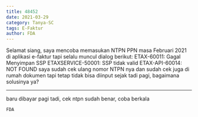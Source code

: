 ```yaml
---
title: 48452
date: 2021-03-29
category: Tanya-SC
tags: E-Faktur
author: FDA
---
```


Selamat siang, saya mencoba memasukan NTPN PPN masa Februari 2021 di aplikasi e-faktur tapi selalu muncul dialog berikut: ETAX-60011: Gagal Menyimpan SSP ETAXSERVICE-50001: SSP tidak valid ETAX-API-60014: NOT FOUND saya sudah cek ulang nomor NTPN nya dan sudah cek juga di rumah dokumen tapi tetap tidak bisa diinput sejak tadi pagi, bagaimana solusinya ya?

---

baru dibayar pagi tadi, cek ntpn sudah benar, coba berkala

`FDA`
